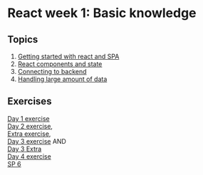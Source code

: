 # React week 1: Basic knowledge


## Topics
1. [Getting started with react and SPA](w1d1_es6_react.md)  
2. [React components and state](w1d2_state.md)  
3. [Connecting to backend](w1d3_ajax_jsonserver.md)
4. [Handling large amount of data](w1d4_large_data.md)

## Exercises
[Day 1 exercise](https://docs.google.com/document/d/1OGHsWR8gvubw4R64GBEQqkiPxZutxmWFsd7Ac5z0ygg/edit?usp=sharing)    
[Day 2 exercise](https://docs.google.com/document/d/1jcID_BCywrYf48ee0X9oUHgJOxRfZgRQKczCWQiLGvE/edit?usp=sharing),   
[Extra exercise](https://docs.google.com/document/d/15oxKKJXSJ1uju8wmRJNXnSE2QuegfwL-Rm3dmtBOhfw/edit?usp=sharing),   
[Day 3 exercise](https://docs.google.com/document/d/1Yv7bXR6ZgL_ZXJWvzawmTVD3tN42rJktulqxhGV-HuE/edit?usp=sharing) AND   
[Day 3 Extra](../../exercises/daily/REACT_W1D3_Fetch_UI_Updates2.md)   
[Day 4 exercise](../../exercises/daily/REACT_W1D4_Large_data.md)    
[SP 6](../../exercises/SPs/SP6.md)    

